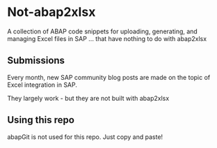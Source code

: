 # Not-abap2xlsx
A collection of ABAP code snippets for uploading, generating, and managing Excel files in SAP ... that have nothing to do with abap2xlsx

## Submissions
Every month, new SAP community blog posts are made on the topic of Excel integration in SAP.

They largely work - but they are not built with abap2xlsx

## Using this repo
abapGit is not used for this repo.
Just copy and paste!
